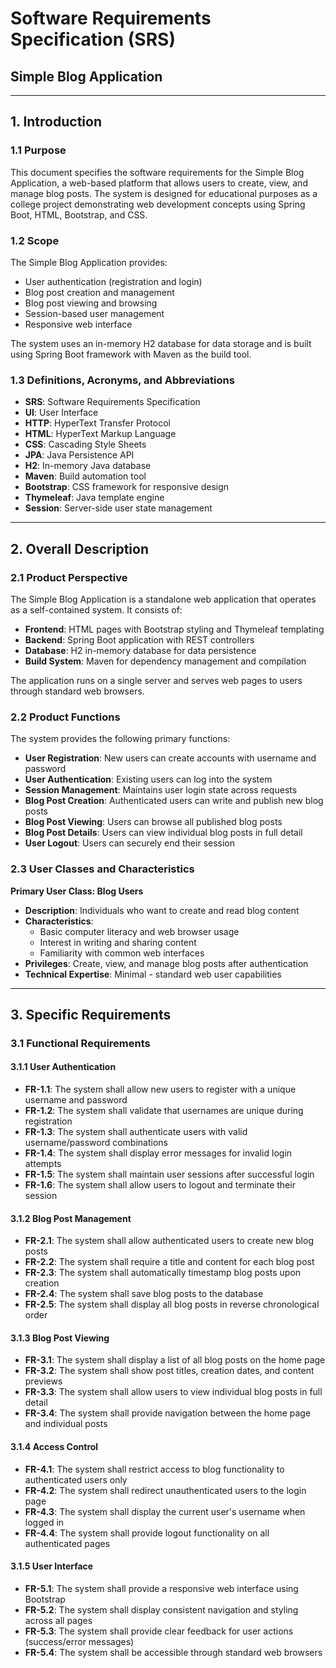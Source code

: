 # Software Requirements Specification (SRS)
## Simple Blog Application

---

## 1. Introduction

### 1.1 Purpose
This document specifies the software requirements for the Simple Blog Application, a web-based platform that allows users to create, view, and manage blog posts. The system is designed for educational purposes as a college project demonstrating web development concepts using Spring Boot, HTML, Bootstrap, and CSS.

### 1.2 Scope
The Simple Blog Application provides:
- User authentication (registration and login)
- Blog post creation and management
- Blog post viewing and browsing
- Session-based user management
- Responsive web interface

The system uses an in-memory H2 database for data storage and is built using Spring Boot framework with Maven as the build tool.

### 1.3 Definitions, Acronyms, and Abbreviations
- **SRS**: Software Requirements Specification
- **UI**: User Interface
- **HTTP**: HyperText Transfer Protocol
- **HTML**: HyperText Markup Language
- **CSS**: Cascading Style Sheets
- **JPA**: Java Persistence API
- **H2**: In-memory Java database
- **Maven**: Build automation tool
- **Bootstrap**: CSS framework for responsive design
- **Thymeleaf**: Java template engine
- **Session**: Server-side user state management

---

## 2. Overall Description

### 2.1 Product Perspective
The Simple Blog Application is a standalone web application that operates as a self-contained system. It consists of:
- **Frontend**: HTML pages with Bootstrap styling and Thymeleaf templating
- **Backend**: Spring Boot application with REST controllers
- **Database**: H2 in-memory database for data persistence
- **Build System**: Maven for dependency management and compilation

The application runs on a single server and serves web pages to users through standard web browsers.

### 2.2 Product Functions
The system provides the following primary functions:
- **User Registration**: New users can create accounts with username and password
- **User Authentication**: Existing users can log into the system
- **Session Management**: Maintains user login state across requests
- **Blog Post Creation**: Authenticated users can write and publish new blog posts
- **Blog Post Viewing**: Users can browse all published blog posts
- **Blog Post Details**: Users can view individual blog posts in full detail
- **User Logout**: Users can securely end their session

### 2.3 User Classes and Characteristics
**Primary User Class: Blog Users**
- **Description**: Individuals who want to create and read blog content
- **Characteristics**:
  - Basic computer literacy and web browser usage
  - Interest in writing and sharing content
  - Familiarity with common web interfaces
- **Privileges**: Create, view, and manage blog posts after authentication
- **Technical Expertise**: Minimal - standard web user capabilities

---

## 3. Specific Requirements

### 3.1 Functional Requirements

#### 3.1.1 User Authentication
- **FR-1.1**: The system shall allow new users to register with a unique username and password
- **FR-1.2**: The system shall validate that usernames are unique during registration
- **FR-1.3**: The system shall authenticate users with valid username/password combinations
- **FR-1.4**: The system shall display error messages for invalid login attempts
- **FR-1.5**: The system shall maintain user sessions after successful login
- **FR-1.6**: The system shall allow users to logout and terminate their session

#### 3.1.2 Blog Post Management
- **FR-2.1**: The system shall allow authenticated users to create new blog posts
- **FR-2.2**: The system shall require a title and content for each blog post
- **FR-2.3**: The system shall automatically timestamp blog posts upon creation
- **FR-2.4**: The system shall save blog posts to the database
- **FR-2.5**: The system shall display all blog posts in reverse chronological order

#### 3.1.3 Blog Post Viewing
- **FR-3.1**: The system shall display a list of all blog posts on the home page
- **FR-3.2**: The system shall show post titles, creation dates, and content previews
- **FR-3.3**: The system shall allow users to view individual blog posts in full detail
- **FR-3.4**: The system shall provide navigation between the home page and individual posts

#### 3.1.4 Access Control
- **FR-4.1**: The system shall restrict access to blog functionality to authenticated users only
- **FR-4.2**: The system shall redirect unauthenticated users to the login page
- **FR-4.3**: The system shall display the current user's username when logged in
- **FR-4.4**: The system shall provide logout functionality on all authenticated pages

#### 3.1.5 User Interface
- **FR-5.1**: The system shall provide a responsive web interface using Bootstrap
- **FR-5.2**: The system shall display consistent navigation and styling across all pages
- **FR-5.3**: The system shall provide clear feedback for user actions (success/error messages)
- **FR-5.4**: The system shall be accessible through standard web browsers